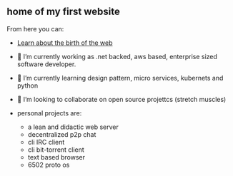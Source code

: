 ## home of my first website

From here you can:
- [Learn about the birth of the web](https://home.web.cern.ch/science/computing/birth-web)
- 🔭 I’m currently working as .net backed, aws based, enterprise sized software developer.
- 🌱 I’m currently learning design pattern, micro services, kubernets and python
- 👯 I’m looking to collaborate on open source projettcs (stretch muscles)

- personal projects are:
    - a lean and didactic web server
    - decentralized p2p chat
    - cli IRC client
    - cli bit-torrent client
    - text based browser
    - 6502 proto os 
